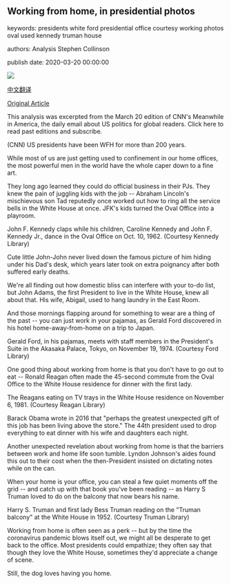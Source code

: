 ## Working from home, in presidential photos

keywords: presidents white ford presidential office courtesy working photos oval used kennedy truman house

authors: Analysis Stephen Collinson

publish date: 2020-03-20 00:00:00

![](https://cdn.cnn.com/cnnnext/dam/assets/200320093315-05-presidents-wfh-super-tease.jpg)

[中文翻译](Working%20from%20home%2C%20in%20presidential%20photos_zh.md)

[Original Article](https://edition.cnn.com/2020/03/20/world/meanwhile-in-america-march-20-presidents-intl/index.html)

This analysis was excerpted from the March 20 edition of CNN's Meanwhile in America, the daily email about US politics for global readers. Click here to read past editions and subscribe.

(CNN) US presidents have been WFH for more than 200 years.

While most of us are just getting used to confinement in our home offices, the most powerful men in the world have the whole caper down to a fine art.

They long ago learned they could do official business in their PJs. They knew the pain of juggling kids with the job -- Abraham Lincoln's mischievous son Tad reputedly once worked out how to ring all the service bells in the White House at once. JFK's kids turned the Oval Office into a playroom.

John F. Kennedy claps while his children, Caroline Kennedy and John F. Kennedy Jr., dance in the Oval Office on Oct. 10, 1962. (Courtesy Kennedy Library)

Cute little John-John never lived down the famous picture of him hiding under his Dad's desk, which years later took on extra poignancy after both suffered early deaths.

We're all finding out how domestic bliss can interfere with your to-do list, but John Adams, the first President to live in the White House, knew all about that. His wife, Abigail, used to hang laundry in the East Room.

And those mornings flapping around for something to wear are a thing of the past -- you can just work in your pajamas, as Gerald Ford discovered in his hotel home-away-from-home on a trip to Japan.

Gerald Ford, in his pajamas, meets with staff members in the President's Suite in the Akasaka Palace, Tokyo, on November 19, 1974. (Courtesy Ford Library)

One good thing about working from home is that you don't have to go out to eat -- Ronald Reagan often made the 45-second commute from the Oval Office to the White House residence for dinner with the first lady.

The Reagans eating on TV trays in the White House residence on November 6, 1981. (Courtesy Reagan Library)

Barack Obama wrote in 2016 that "perhaps the greatest unexpected gift of this job has been living above the store." The 44th president used to drop everything to eat dinner with his wife and daughters each night.

Another unexpected revelation about working from home is that the barriers between work and home life soon tumble. Lyndon Johnson's aides found this out to their cost when the then-President insisted on dictating notes while on the can.

When your home is your office, you can steal a few quiet moments off the grid -- and catch up with that book you've been reading -- as Harry S Truman loved to do on the balcony that now bears his name.

Harry S. Truman and first lady Bess Truman reading on the "Truman balcony" at the White House in 1952. (Courtesy Truman Library)

Working from home is often seen as a perk -- but by the time the coronavirus pandemic blows itself out, we might all be desperate to get back to the office. Most presidents could empathize; they often say that though they love the White House, sometimes they'd appreciate a change of scene.

Still, the dog loves having you home.